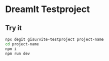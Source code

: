 # DreamIt Testproject

## Try it 

```bash
npx degit gisu/vite-testproject project-name
cd project-name
npm i
npm run dev
```
